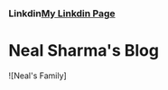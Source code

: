 ### Linkdin[My Linkdin Page](https://www.linkedin.com/feed/)

# **Neal Sharma's Blog**

![Neal's Family]